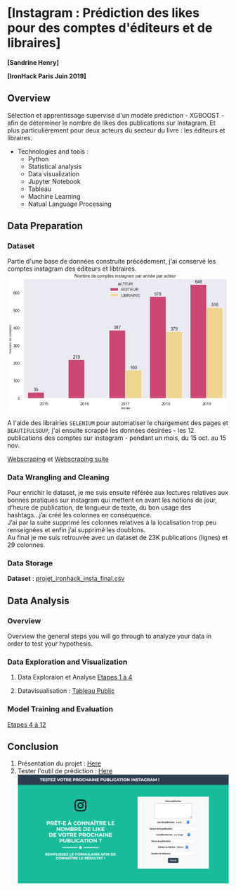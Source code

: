 # [Instagram : Prédiction des likes pour des comptes d'éditeurs et de libraires]

**[Sandrine Henry]**

**[IronHack Paris Juin 2019]**

## Overview

Sélection et apprentissage supervisé d'un modèle prédiction - XGBOOST - afin de déterminer le nombre de likes des publications sur Instagram. Et plus particulièrement pour deux acteurs du secteur du livre : les éditeurs et libraires.<br/>

* Technologies and tools :
	* Python
	* Statistical analysis
	* Data visualization
	* Jupyter Notebook
	* Tableau
	* Machine Learning
	* Natual Language Processing
    

## Data Preparation

### Dataset

Partie d'une base de données construite précédement, j'ai conservé les comptes instagram des éditeurs et libtraires. <br/>
![Editeurs_libraires_instagram](images/edi_lib_insta.png)

A l'aide des librairies `SELENIUM` pour automatiser le chargement des pages et `BEAUTIFULSOUP`, j'ai ensuite scrappé les données désirées - les 12 publications des comptes sur instagram - pendant un mois, du 15 oct. au 15 nov.

<a href="https://github.com/sandrineh/data-labs/blob/master/final-project/my-code/PROJET_FINAL_ETAPE_WEBSCRAPING.ipynb" target="blank">Webscraping</a> et <a href="https://github.com/sandrineh/data-labs/blob/master/final-project/my-code/PROJET_FINAL_ETAPE_WEBSCRAPING_SUITE.ipynb" target="blank">Webscraping suite</a>

### Data Wrangling and Cleaning

Pour enrichir le dataset, je me suis ensuite référée aux lectures relatives aux bonnes pratiques sur instagram qui mettent en avant les notions de jour, d’heure de publication, de longueur de texte, du bon usage des hashtags...j’ai créé les colonnes en conséquence. <br/>
J’ai par la suite supprimé les colonnes relatives à la localisation trop peu renseignées et enfin j’ai supprimé les doublons.
<br/>
Au final je me suis retrouvée avec un dataset de 23K publications (lignes) et 29 colonnes.

### Data Storage

**Dataset** : <a href="https://github.com/sandrineh/data-labs/tree/master/final-project/my-code/data" target="blank">projet_ironhack_insta_final.csv</a>


## Data Analysis

### Overview

Overview the general steps you will go through to analyze your data in order to test your hypothesis.

### Data Exploration and Visualization

1. Data Exploraion et Analyse <a href="https://github.com/sandrineh/data-labs/blob/master/final-project/my-code/PROJET_FINAL_ETAPE_MACHINE_LEARNING.ipynb" target="blank">Etapes 1 à 4</a><br/>

2. Datavisualisation : <a href="https://public.tableau.com/profile/sandrine.henry#!/vizhome/Ironhack_Instragram_project/Unmoisdepublications?publish=yes" target="blank">Tableau Public</a>


### Model Training and Evaluation

<a href="https://github.com/sandrineh/data-labs/blob/master/final-project/my-code/PROJET_FINAL_ETAPE_MACHINE_LEARNING.ipynb" target="blank">Etapes 4 à 12</a>


## Conclusion
1. Présentation du projet : <a href="https://sandrineh.github.io/docs/Projet_Ironhack_Final_Janvier_2020.pdf" target="blank">Here</a>
2. Tester l'outil de prédiction : <a href="https://eleonoreh.pythonanywhere.com/" target="blank">Here</a><br/>
<a href="https://eleonoreh.pythonanywhere.com/" target="blank">![WebApp_Prediction_instagram](images/le_test_ultime.png)</a>
